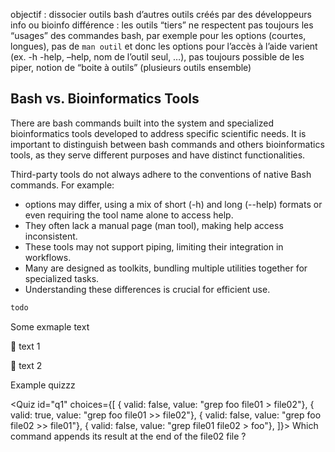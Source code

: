 <script>
import Quiz from "components/Quiz.svelte";
import Execute from "components/Execute.svelte";
</script>

objectif : dissocier outils bash d’autres outils créés par des développeurs info ou bioinfo
différence : les outils “tiers” ne respectent pas toujours les “usages” des commandes bash, 
par exemple pour les options (courtes, longues), 
pas de `man outil` et donc les options pour l’accès à l’aide varient (ex. -h -help, –help, nom de l’outil seul, …), 
pas toujours possible de les piper, 
notion de “boite à outils” (plusieurs outils ensemble)


##  Bash vs. Bioinformatics Tools

There are bash commands built into the system and specialized bioinformatics tools developed to address specific scientific needs.
It is important to distinguish between bash commands and others bioinformatics tools, as they serve different purposes and have distinct functionalities.

Third-party tools do not always adhere to the conventions of native Bash commands. For example:
 - options may differ, using a mix of short (-h) and long (--help) formats or even requiring the tool name alone to access help.
 - They often lack a manual page (man tool), making help access inconsistent.
 - These tools may not support piping, limiting their integration in workflows.
 - Many are designed as toolkits, bundling multiple utilities together for specialized tasks.
 - Understanding these differences is crucial for efficient use.



```bash
todo
```

Some exmaple text

📕 text 1

📕 text 2


Example quizzz

<Quiz id="q1" choices={[
         { valid: false, value: "grep foo file01 > file02"},
         { valid: true, value: "grep foo file01 >> file02"},
         { valid: false, value: "grep foo file02 >> file01"},
	 { valid: false, value: "grep file01 file02 > foo"},
]}>
        <span slot="prompt">
	Which command appends its result at the end of the file02 file ?
        </span>
</Quiz>
